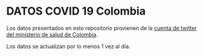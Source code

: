 # DATOS COVID 19 Colombia

Los datos presentados en este repositorio provienen de la [cuenta de twitter del ministerio de salud de Colombia](https://twitter.com/MinSaludCol). 

Los datos se actualizan por lo menos 1 vez al día. 
